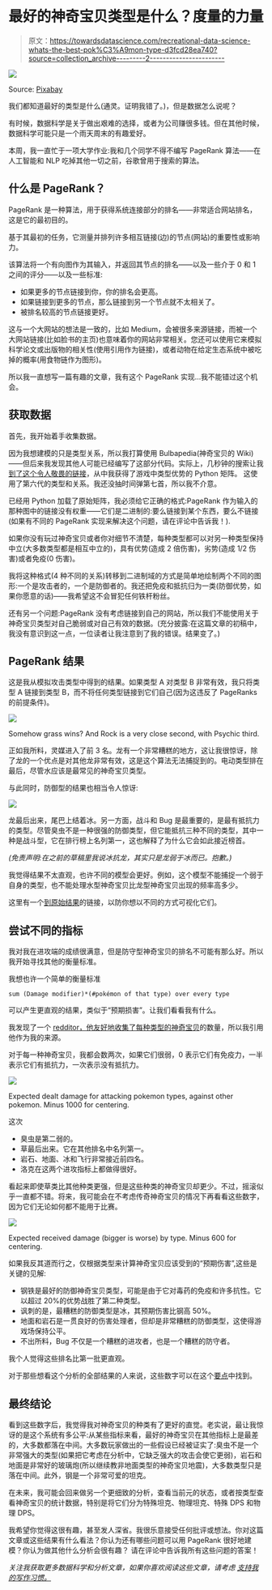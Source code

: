# 最好的神奇宝贝类型是什么？度量的力量

> 原文：<https://towardsdatascience.com/recreational-data-science-whats-the-best-pok%C3%A9mon-type-d3fcd28ea740?source=collection_archive---------2----------------------->

![](img/729f95e674e549a6f70783cfe5cb5235.png)

Source: [Pixabay](https://pixabay.com/en/pokemon-smartphone-pokemon-go-1601390/)

我们都知道最好的类型是什么(通灵。证明我错了。)，但是数据怎么说呢？

有时候，数据科学是关于做出艰难的选择，或者为公司赚很多钱。但在其他时候，数据科学可能只是一个雨天周末的有趣爱好。

本周，我一直忙于一项大学作业:我和几个同学不得不编写 PageRank 算法——在人工智能和 NLP 吃掉其他一切之前，谷歌曾用于搜索的算法。

## 什么是 PageRank？

PageRank 是一种算法，用于获得系统连接部分的排名——非常适合网站排名，这是它的最初目的。

基于其最初的任务，它测量并排列许多相互链接(边)的节点(网站)的重要性或影响力。

该算法将一个有向图作为其输入，并返回其节点的排名——以及一些介于 0 和 1 之间的评分——以及一些标准:

*   如果更多的节点链接到你，你的排名会更高。
*   如果链接到更多的节点，那么链接到另一个节点就不太相关了。
*   被排名较高的节点链接更好。

这与一个大网站的想法是一致的，比如 Medium，会被很多来源链接，而被一个大网站链接(比如脸书的主页)也意味着你的网站非常相关。您还可以使用它来模拟科学论文或出版物的相关性(使用引用作为链接)，或者动物在给定生态系统中被吃掉的概率(用食物链作为图形)。

所以我一直想写一篇有趣的文章，我有这个 PageRank 实现…我不能错过这个机会。

## 获取数据

首先，我开始着手收集数据。

因为我想建模的只是类型关系，所以我打算使用 Bulbapedia(神奇宝贝的 Wiki)——但后来我发现其他人可能已经编写了这部分代码。实际上，几秒钟的搜索让我[到了这个令人敬畏的链接](https://dkmathstats.com/a-pokemon-types-table-in-python/)，从中我获得了游戏中类型优势的 Python 矩阵。
这使用了第六代的类型和关系。我还没抽时间弹第七首，所以我不介意。

已经用 Python 加载了原始矩阵，我必须给它正确的格式:PageRank 作为输入的那种图中的链接没有权重——它们是二进制的:要么链接到某个东西，要么不链接(如果有不同的 PageRank 实现来解决这个问题，请在评论中告诉我！).

如果你没有玩过神奇宝贝或者你对细节不清楚，每种类型都可以对另一种类型保持中立(大多数类型都是相互中立的)，具有优势(造成 2 倍伤害)，劣势(造成 1/2 伤害)或者免疫(0 伤害)。

我将这种格式(4 种不同的关系)转移到二进制域的方式是简单地绘制两个不同的图形:一个是攻击者的，一个是防御者的。我还把免疫和抵抗归为一类(防御优势，如果你愿意的话)——我希望这不会冒犯任何铁杆粉丝。

还有另一个问题:PageRank 没有考虑链接到自己的网站，所以我们不能使用关于神奇宝贝类型对自己脆弱或对自己有效的数据。(充分披露:在这篇文章的初稿中，我没有意识到这一点，一位读者让我注意到了我的错误。结果变了。)

## PageRank 结果

这是我从模拟攻击类型中得到的结果。如果类型 A 对类型 B 非常有效，我只将类型 A 链接到类型 B，而不将任何类型链接到它们自己(因为这违反了 PageRanks 的前提条件)。

![](img/a6ab96fe0315f9a4080a29e8c03a4369.png)

Somehow grass wins? And Rock is a very close second, with Psychic third.

正如我所料，灵媒进入了前 3 名。龙有一个非常糟糕的地方，这让我很惊讶，除了龙的一个优点是对其他龙非常有效，这是这个算法无法捕捉到的。电动类型排在最后，尽管水应该是最常见的神奇宝贝类型。

与此同时，防御型的结果也相当令人惊讶:

![](img/6227ec044e3c3c9fad3eebf142f7b06c.png)

龙最后出来，尾巴上结着冰。另一方面，战斗和 Bug 是最重要的，是最有抵抗力的类型。尽管臭虫不是一种很强的防御类型，但它能抵抗三种不同的类型，其中一种是战斗型，它在排行榜上名列第一，这也解释了为什么它会如此接近榜首。

*(免责声明:在之前的草稿里我说冰抗龙，其实只是龙弱于冰而已。抱歉。)*

我觉得结果不太直观，也许不同的模型会更好。例如，这个模型不能捕捉一个弱于自身的类型，也不能处理水型神奇宝贝比龙型神奇宝贝出现的频率高多少。

这里有一个[到原始结果](https://gist.github.com/StrikingLoo/ecfa2b111dcff7f2aec1f8eab2bee59e)的链接，以防你想以不同的方式可视化它们。

## 尝试不同的指标

我对我在进攻端的成绩很满意，但是防守型神奇宝贝的排名不可能有那么好。所以我开始寻找其他的衡量标准。

我想也许一个简单的衡量标准

```
sum (Damage modifier)*(#pokémon of that type) over every type
```

可以产生更直观的结果，类似于“预期损害”。让我们看看我有什么。

我发现了一个 [redditor，他友好地收集了每种类型的神奇宝贝](https://www.reddit.com/r/pokemon/comments/8o6fow/number_of_pokemon_per_type_ranking_chart/)的数量，所以我引用他作为我的来源。

对于每一种神奇宝贝，我都会数两次，如果它们很弱，0 表示它们有免疫力，一半表示它们有抵抗力，一次表示没有抵抗力。

![](img/52722cf85dfcb9639fc6d2bb9d08e94d.png)

Expected dealt damage for attacking pokemon types, against other pokemon. Minus 1000 for centering.

这次

*   臭虫是第二弱的。
*   草最后出来。它在其他排名中名列第一。
*   岩石、地面、冰和飞行非常接近前四名。
*   洛克在这两个进攻指标上都做得很好。

看起来即使草类比其他种类更强，但是这些种类的神奇宝贝却更少。不过，摇滚似乎一直都不错。将来，我可能会在不考虑传奇神奇宝贝的情况下再看看这些数字，因为它们无论如何都不能用于比赛。

![](img/5c73cdb63aeff273d2f198c3f7d2182d.png)

Expected received damage (bigger is worse) by type. Minus 600 for centering.

如果我反其道而行之，仅根据类型来计算神奇宝贝应该受到的“预期伤害”,这些是关键的见解:

*   钢铁是最好的防御神奇宝贝类型，可能是由于它对毒药的免疫和许多抗性。它以超过 20%的优势战胜了第二种类型。
*   讽刺的是，最糟糕的防御类型是冰，其预期伤害比钢高 50%。
*   地面和岩石是一贯良好的伤害处理者，但却是非常糟糕的防御类型，这使得游戏场保持公平。
*   不出所料，Bug 不仅是一个糟糕的进攻者，也是一个糟糕的防守者。

我个人觉得这些排名比第一批更直观。

对于那些想看这个分析的全部结果的人来说，这些数字可以在这个[要点](https://gist.github.com/StrikingLoo/6019d69d8ea20129963ec5e65c2bb6c9)中找到。

## 最终结论

看到这些数字后，我觉得我对神奇宝贝的种类有了更好的直觉。老实说，最让我惊讶的是这个系统有多公平:从某些指标来看，最好的神奇宝贝在其他指标上是最差的，大多数都落在中间。大多数玩家做出的一些假设已经被证实了:臭虫不是一个非常强大的类型(如果把它考虑在分析中，它缺乏强大的攻击会使它更弱)，岩石和地面是非常好的玻璃炮(所以继续教非地面类型的神奇宝贝地震)，大多数类型只是落在中间。此外，钢是一个非常可爱的坦克。

在未来，我可能会回来做另一个更细致的分析，查看当前元的状态，或者按类型查看神奇宝贝的统计数据，特别是将它们分为特殊坦克、物理坦克、特殊 DPS 和物理 DPS。

我希望你觉得这很有趣，甚至发人深省。我很乐意接受任何批评或想法。你对这篇文章或这些结果有什么看法？你认为还有哪些问题可以用 PageRank 很好地建模？你认为做其他什么分析会很有趣？
请在评论中告诉我所有这些问题的答案！

*关注我获取更多数据科学和分析文章，如果你喜欢阅读这些文章，请考虑* [*支持我的写作习惯。*](http://buymeacoffee.com/strikingloo)